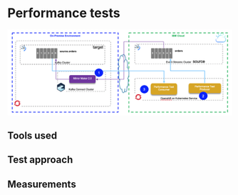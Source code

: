 # Performance tests

![](images/perf-test-env.png)

## Tools used

## Test approach

## Measurements
